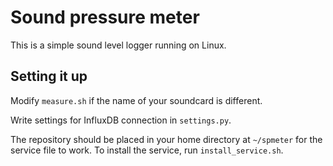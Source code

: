 # Sound pressure meter

This is a simple sound level logger running on Linux.

## Setting it up

Modify `measure.sh` if the name of your soundcard is different.

Write settings for InfluxDB connection in `settings.py`.

The repository should be placed in your home directory at `~/spmeter`
for the service file to work.
To install the service, run `install_service.sh`.
